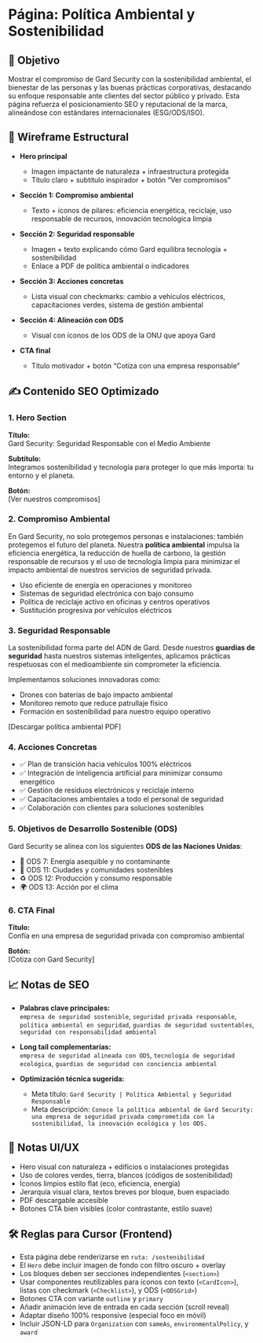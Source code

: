 # Página: Política Ambiental y Sostenibilidad

## 🎯 Objetivo
Mostrar el compromiso de Gard Security con la sostenibilidad ambiental, el bienestar de las personas y las buenas prácticas corporativas, destacando su enfoque responsable ante clientes del sector público y privado. Esta página refuerza el posicionamiento SEO y reputacional de la marca, alineándose con estándares internacionales (ESG/ODS/ISO).

## 🧩 Wireframe Estructural

- **Hero principal**
  - Imagen impactante de naturaleza + infraestructura protegida
  - Título claro + subtítulo inspirador + botón “Ver compromisos”

- **Sección 1: Compromiso ambiental**
  - Texto + íconos de pilares: eficiencia energética, reciclaje, uso responsable de recursos, innovación tecnológica limpia

- **Sección 2: Seguridad responsable**
  - Imagen + texto explicando cómo Gard equilibra tecnología + sostenibilidad
  - Enlace a PDF de política ambiental o indicadores

- **Sección 3: Acciones concretas**
  - Lista visual con checkmarks: cambio a vehículos eléctricos, capacitaciones verdes, sistema de gestión ambiental

- **Sección 4: Alineación con ODS**
  - Visual con íconos de los ODS de la ONU que apoya Gard

- **CTA final**
  - Título motivador + botón “Cotiza con una empresa responsable”

## ✍️ Contenido SEO Optimizado

### 1. Hero Section
**Título:**  
Gard Security: Seguridad Responsable con el Medio Ambiente

**Subtítulo:**  
Integramos sostenibilidad y tecnología para proteger lo que más importa: tu entorno y el planeta.

**Botón:**  
[Ver nuestros compromisos]

### 2. Compromiso Ambiental
En Gard Security, no solo protegemos personas e instalaciones: también protegemos el futuro del planeta. Nuestra **política ambiental** impulsa la eficiencia energética, la reducción de huella de carbono, la gestión responsable de recursos y el uso de tecnología limpia para minimizar el impacto ambiental de nuestros servicios de seguridad privada.

- Uso eficiente de energía en operaciones y monitoreo
- Sistemas de seguridad electrónica con bajo consumo
- Política de reciclaje activo en oficinas y centros operativos
- Sustitución progresiva por vehículos eléctricos

### 3. Seguridad Responsable
La sostenibilidad forma parte del ADN de Gard. Desde nuestros **guardias de seguridad** hasta nuestros sistemas inteligentes, aplicamos prácticas respetuosas con el medioambiente sin comprometer la eficiencia.

Implementamos soluciones innovadoras como:

- Drones con baterías de bajo impacto ambiental
- Monitoreo remoto que reduce patrullaje físico
- Formación en sostenibilidad para nuestro equipo operativo

[Descargar política ambiental PDF]

### 4. Acciones Concretas
- ✅ Plan de transición hacia vehículos 100% eléctricos
- ✅ Integración de inteligencia artificial para minimizar consumo energético
- ✅ Gestión de residuos electrónicos y reciclaje interno
- ✅ Capacitaciones ambientales a todo el personal de seguridad
- ✅ Colaboración con clientes para soluciones sostenibles

### 5. Objetivos de Desarrollo Sostenible (ODS)
Gard Security se alinea con los siguientes **ODS de las Naciones Unidas**:

- 🌱 ODS 7: Energía asequible y no contaminante  
- 🌿 ODS 11: Ciudades y comunidades sostenibles  
- ♻️ ODS 12: Producción y consumo responsable  
- 🌍 ODS 13: Acción por el clima  

### 6. CTA Final
**Título:**  
Confía en una empresa de seguridad privada con compromiso ambiental

**Botón:**  
[Cotiza con Gard Security]

## 📈 Notas de SEO
- **Palabras clave principales:**  
  `empresa de seguridad sostenible`, `seguridad privada responsable`, `política ambiental en seguridad`, `guardias de seguridad sustentables`, `seguridad con responsabilidad ambiental`

- **Long tail complementarias:**  
  `empresa de seguridad alineada con ODS`, `tecnología de seguridad ecológica`, `guardias de seguridad con conciencia ambiental`

- **Optimización técnica sugerida:**  
  - Meta título: `Gard Security | Política Ambiental y Seguridad Responsable`  
  - Meta descripción: `Conoce la política ambiental de Gard Security: una empresa de seguridad privada comprometida con la sostenibilidad, la innovación ecológica y los ODS.`

## 🎨 Notas UI/UX
- Hero visual con naturaleza + edificios o instalaciones protegidas
- Uso de colores verdes, tierra, blancos (códigos de sostenibilidad)
- Íconos limpios estilo flat (eco, eficiencia, energía)
- Jerarquía visual clara, textos breves por bloque, buen espaciado
- PDF descargable accesible
- Botones CTA bien visibles (color contrastante, estilo suave)

## 🛠️ Reglas para Cursor (Frontend)
- Esta página debe renderizarse en `ruta: /sostenibilidad`
- El `Hero` debe incluir imagen de fondo con filtro oscuro + overlay
- Los bloques deben ser secciones independientes (`<section>`)
- Usar componentes reutilizables para íconos con texto (`<CardIcon>`), listas con checkmark (`<Checklist>`), y ODS (`<ODSGrid>`)
- Botones CTA con variante `outline` y `primary`
- Añadir animación leve de entrada en cada sección (scroll reveal)
- Adaptar diseño 100% responsive (especial foco en móvil)
- Incluir JSON-LD para `Organization` con `sameAs`, `environmentalPolicy`, y `award`